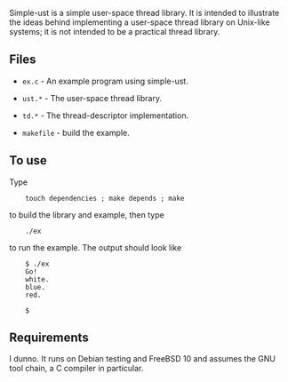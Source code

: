 Simple-ust is a simple user-space thread library.  It is intended to illustrate
the ideas behind implementing a user-space thread library on Unix-like systems;
it is not intended to be a practical thread library.

## Files

* `ex.c` - An example program using simple-ust.

* `ust.*` - The user-space thread library.

* `td.*` - The thread-descriptor implementation.

* `makefile` - build the example.

## To use

Type

		touch dependencies ; make depends ; make

to build the library and example, then type

		./ex

to run the example.  The output should look like

		$ ./ex
		Go!
		white.
		blue.
		red.

		$

## Requirements

I dunno.  It runs on Debian testing and FreeBSD 10 and assumes the GNU tool
chain, a C compiler in particular.
